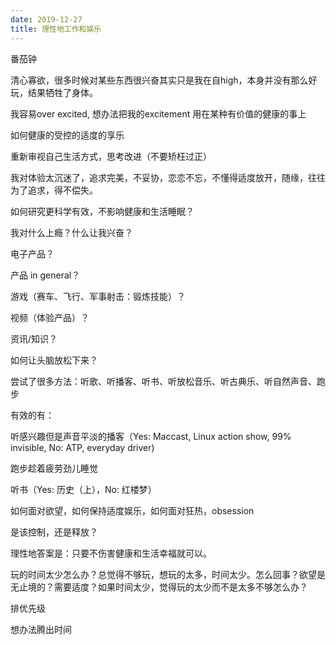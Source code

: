```yaml
---
date: 2019-12-27
title: 理性地工作和娱乐
---
```

番茄钟

清心寡欲，很多时候对某些东西很兴奋其实只是我在自high，本身并没有那么好玩，结果牺牲了身体。

我容易over excited, 想办法把我的excitement 用在某种有价值的健康的事上

如何健康的受控的适度的享乐

重新审视自己生活方式，思考改进（不要矫枉过正）

我对体验太沉迷了，追求完美，不妥协，恋恋不忘，不懂得适度放开，随缘，往往为了追求，得不偿失。

如何研究更科学有效，不影响健康和生活睡眠？

我对什么上瘾？什么让我兴奋？

电子产品？

产品 in general？

游戏（赛车、飞行、军事射击：锻炼技能）？

视频（体验产品）？

资讯/知识？

如何让头脑放松下来？

尝试了很多方法：听歌、听播客、听书、听放松音乐、听古典乐、听自然声音、跑步

有效的有：

听感兴趣但是声音平淡的播客（Yes: Maccast, Linux action show, 99% invisible, No: ATP, everyday driver)

跑步趁着疲劳劲儿睡觉

听书（Yes: 历史（上），No: 红楼梦）

如何面对欲望，如何保持适度娱乐，如何面对狂热，obsession

是该控制，还是释放？

理性地答案是：只要不伤害健康和生活幸福就可以。

玩的时间太少怎么办？总觉得不够玩，想玩的太多，时间太少。怎么回事？欲望是无止境的？需要适度？如果时间太少，觉得玩的太少而不是太多不够怎么办？

排优先级

想办法腾出时间
